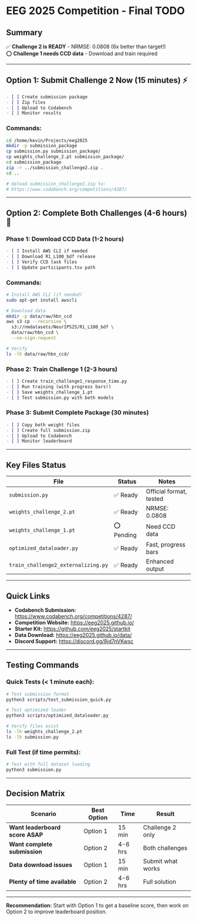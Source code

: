 # EEG 2025 Competition - Final TODO

## Summary

✅ **Challenge 2 is READY** - NRMSE: 0.0808 (6x better than target!)  
⭕ **Challenge 1 needs CCD data** - Download and train required

---

## Option 1: Submit Challenge 2 Now (15 minutes) ⚡

```markdown
- [ ] Create submission package
- [ ] Zip files
- [ ] Upload to Codabench
- [ ] Monitor results
```

### Commands:
```bash
cd /home/kevin/Projects/eeg2025
mkdir -p submission_package
cp submission.py submission_package/
cp weights_challenge_2.pt submission_package/
cd submission_package
zip -r ../submission_challenge2.zip .
cd ..

# Upload submission_challenge2.zip to:
# https://www.codabench.org/competitions/4287/
```

---

## Option 2: Complete Both Challenges (4-6 hours) 🎯

### Phase 1: Download CCD Data (1-2 hours)
```markdown
- [ ] Install AWS CLI if needed
- [ ] Download R1_L100_bdf release
- [ ] Verify CCD task files
- [ ] Update participants.tsv path
```

### Commands:
```bash
# Install AWS CLI (if needed)
sudo apt-get install awscli

# Download data
mkdir -p data/raw/hbn_ccd
aws s3 cp --recursive \
  s3://nmdatasets/NeurIPS25/R1_L100_bdf \
  data/raw/hbn_ccd \
  --no-sign-request

# Verify
ls -lh data/raw/hbn_ccd/
```

### Phase 2: Train Challenge 1 (2-3 hours)
```markdown
- [ ] Create train_challenge1_response_time.py
- [ ] Run training (with progress bars!)
- [ ] Save weights_challenge_1.pt
- [ ] Test submission.py with both models
```

### Phase 3: Submit Complete Package (30 minutes)
```markdown
- [ ] Copy both weight files
- [ ] Create full submission.zip
- [ ] Upload to Codabench
- [ ] Monitor leaderboard
```

---

## Key Files Status

| File | Status | Notes |
|------|--------|-------|
| `submission.py` | ✅ Ready | Official format, tested |
| `weights_challenge_2.pt` | ✅ Ready | NRMSE: 0.0808 |
| `weights_challenge_1.pt` | ⭕ Pending | Need CCD data |
| `optimized_dataloader.py` | ✅ Ready | Fast, progress bars |
| `train_challenge2_externalizing.py` | ✅ Ready | Enhanced output |

---

## Quick Links

- **Codabench Submission:** https://www.codabench.org/competitions/4287/
- **Competition Website:** https://eeg2025.github.io/
- **Starter Kit:** https://github.com/eeg2025/startkit
- **Data Download:** https://eeg2025.github.io/data/
- **Discord Support:** https://discord.gg/8jd7nVKwsc

---

## Testing Commands

### Quick Tests (< 1 minute each):
```bash
# Test submission format
python3 scripts/test_submission_quick.py

# Test optimized loader
python3 scripts/optimized_dataloader.py

# Verify files exist
ls -lh weights_challenge_2.pt
ls -lh submission.py
```

### Full Test (if time permits):
```bash
# Test with full dataset loading
python3 submission.py
```

---

## Decision Matrix

| Scenario | Best Option | Time | Result |
|----------|-------------|------|--------|
| **Want leaderboard score ASAP** | Option 1 | 15 min | Challenge 2 only |
| **Want complete submission** | Option 2 | 4-6 hrs | Both challenges |
| **Data download issues** | Option 1 | 15 min | Submit what works |
| **Plenty of time available** | Option 2 | 4-6 hrs | Full solution |

---

**Recommendation:** Start with Option 1 to get a baseline score, then work on Option 2 to improve leaderboard position.

